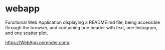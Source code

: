 # webapp
Functional Web Application displaying a README.md file, being accessible through the browser, and containing one header with text, one histogram, and one scatter plot.

https://WebApp.onrender.com/


